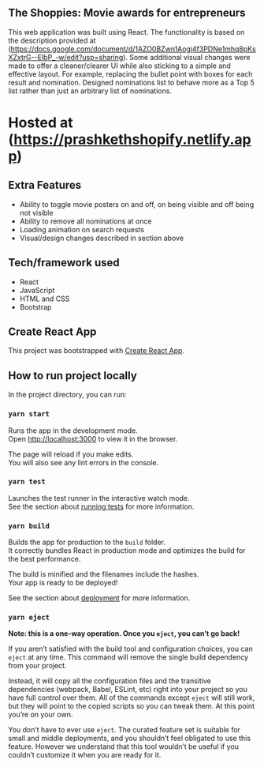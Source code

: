 ## The Shoppies: Movie awards for entrepreneurs

This web application was built using React. The functionality is based on the description provided at (https://docs.google.com/document/d/1AZO0BZwn1Aogj4f3PDNe1mhq8pKsXZxtrG--EIbP_-w/edit?usp=sharing). Some additional visual changes were made to offer a cleaner/clearer UI while also
sticking to a simple and effective layout. For example, replacing the bullet point with boxes for each result and nomination. Designed nominations list
to behave more as a Top 5 list rather than just an arbitrary list of nominations.

# Hosted at (https://prashkethshopify.netlify.app)

## Extra Features

- Ability to toggle movie posters on and off, on being visible and off being not visible
- Ability to remove all nominations at once
- Loading animation on search requests
- Visual/design changes described in section above

## Tech/framework used

- React
- JavaScript
- HTML and CSS
- Bootstrap

## Create React App

This project was bootstrapped with [Create React App](https://github.com/facebook/create-react-app).

## How to run project locally

In the project directory, you can run:

### `yarn start`

Runs the app in the development mode.\
Open [http://localhost:3000](http://localhost:3000) to view it in the browser.

The page will reload if you make edits.\
You will also see any lint errors in the console.

### `yarn test`

Launches the test runner in the interactive watch mode.\
See the section about [running tests](https://facebook.github.io/create-react-app/docs/running-tests) for more information.

### `yarn build`

Builds the app for production to the `build` folder.\
It correctly bundles React in production mode and optimizes the build for the best performance.

The build is minified and the filenames include the hashes.\
Your app is ready to be deployed!

See the section about [deployment](https://facebook.github.io/create-react-app/docs/deployment) for more information.

### `yarn eject`

**Note: this is a one-way operation. Once you `eject`, you can’t go back!**

If you aren’t satisfied with the build tool and configuration choices, you can `eject` at any time. This command will remove the single build dependency from your project.

Instead, it will copy all the configuration files and the transitive dependencies (webpack, Babel, ESLint, etc) right into your project so you have full control over them. All of the commands except `eject` will still work, but they will point to the copied scripts so you can tweak them. At this point you’re on your own.

You don’t have to ever use `eject`. The curated feature set is suitable for small and middle deployments, and you shouldn’t feel obligated to use this feature. However we understand that this tool wouldn’t be useful if you couldn’t customize it when you are ready for it.
